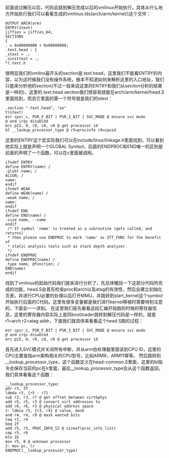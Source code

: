 前面说过解压以后，代码会跳到解压完成以后的vmlinux开始执行，具体从什么地方开始执行我们可以看看生成的vmlinux.lds(arch/arm/kernel/)这个文件：
```  
OUTPUT_ARCH(arm) 
ENTRY(stext) 
jiffies = jiffies_64; 
SECTIONS 
{ 
. = 0x80000000 + 0x00008000; 
.text.head : { 
_stext = .; 
_sinittext = .; 
*(.text.h 
```
很明显我们的vmlinx最开头的section是.text.head，这里我们不能看ENTRY的内容，以为这时候我们没有操作系统，根本不知道如何来解析这里的入口地址，我们只能来分析他的section(不过一般来说这里的ENTRY和我们从seciton分析的结果是一样的)，这里的.text.head section我们很容易就能在arch/arm/kernel/head.S里面找到，而且它里面的第一个符号就是我们的stext：
```  
.section ".text.head", "ax" 
Y(stext) 
msr cpsr_c, PSR_F_BIT | PSR_I_BIT | SVC_MODE @ ensure svc mode 
@ and irqs disabled 
mrc p15, 0, r9, c0, c0 @ get processor id 
bl __lookup_processor_type @ r5=procinfo r9=cpuid 
```
这里的ENTRY这个宏实际我们可以在include/linux/linkage.h里面找到，可以看到他实际上就是声明一个GLOBAL Symbol，后面的ENDPROC和END唯一的区别是前面的声明了一个函数，可以在c里面被调用。
```  
ifndef ENTRY 
define ENTRY(name) / 
.globl name; / 
ALIGN; / 
name: 
endif 
ifndef WEAK 
define WEAK(name) / 
.weak name; / 
name: 
endif 
ifndef END 
define END(name) / 
.size name, .-name 
endif 
 /* If symbol 'name' is treated as a subroutine (gets called, and returns) 
 * then please use ENDPROC to mark 'name' as STT_FUNC for the benefit of 
 * static analysis tools such as stack depth analyzer. 
 */ 
ifndef ENDPROC 
define ENDPROC(name) / 
.type name, @function; / 
END(name) 
endif 
```
找到了vmlinux的起始代码我们就来进行分析了，先总体概括一下这部分代码所完成的功能，head.S会首先检查proc和arch以及atag的有效性，然后会建立初始化页表，并进行CPU必要的处理以后打开MMU，并跳转到start_kernel这个symbol开始执行后面的C代码。这里有很多变量都是我们进行kernel移植时需要特别注意的，下面会一一讲到。
在这里我们首先看看这段汇编开始跑的时候的寄存器信息，这里的寄存器内容实际上是同bootloader跳转到解压代码是一样的，就是r1=arch  r2=atag addr。下面我们就具体来看看这个head.S跑的过程：
```  
msr cpsr_c, PSR_F_BIT | PSR_I_BIT | SVC_MODE @ ensure svc mode 
@ and irqs disabled 
mrc p15, 0, r9, c0, c0 @ get processor id 
```
首先进入SVC模式并关闭所有中断，并从arm协处理器里面读到CPU ID，这里的CPU主要是指arm架构相关的CPU型号，比如ARM9，ARM11等等。
然后跳转到__lookup_processor_type，这个函数定义在head-common.S里面，这里的bl指令会保存当前的pc在lr里面，最后__lookup_processor_type会从这个函数返回，我们具体看看这个函数：
```  
__lookup_processor_type: 
adr r3, 3f
ldmda r3, {r5 - r7} 
sub r3, r3, r7 @ get offset between virt&phys 
add r5, r5, r3 @ convert virt addresses to 
add r6, r6, r3 @ physical address space 
1: ldmia r5, {r3, r4} @ value, mask 
and r4, r4, r9 @ mask wanted bits 
teq r3, r4 
beq 2f
add r5, r5, PROC_INFO_SZ @ sizeof(proc_info_list) 
cmp r5, r6 
blo 1b 
mov r5, 0 @ unknown processor 
2: mov pc, lr 
ENDPROC(__lookup_processor_type) 
```